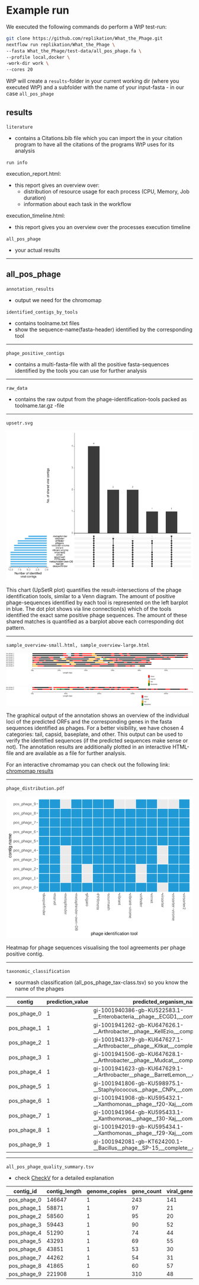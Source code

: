 # Example run
We executed the following commands do perform a WtP test-run:
 
```bash
git clone https://github.com/replikation/What_the_Phage.git
nextflow run replikation/What_the_Phage \
--fasta What_the_Phage/test-data/all_pos_phage.fa \
--profile local,docker \
-work-dir work \
--cores 20
```
 
WtP will create a `results`-folder in your current working dir (where you executed WtP) and a subfolder with the name of your input-fasta - in our case `all_pos_phage`
 
## results
 
`literature`
* contains a Citations.bib file which you can import the in your citation program to have all the citations of the programs WtP uses for its analysis
 
`run info`
 
execution_report.html:
 
* this report gives an overview over: 
   * distribution of resource usage for each process (CPU, Memory, Job duration) 
   * information about each task in the workflow 
 
execution_timeline.html: 
 
* this report gives you an overview over the processes execution timeline 
 
`all_pos_phage` 
 
* your actual results
 
--------------------------------------------------
## all_pos_phage
 
`annotation_results` 
* output we need for the chromomap
 
`identified_contigs_by_tools` 
 
 * contains toolname.txt files  
 * show the sequence-name(fasta-header) identified by the corresponding tool
 
--------------------------------------------------
 
`phage_positive_contigs` 
 
 * contains a multi-fasta-file with all the positive fasta-sequences identified by the tools you can use for further analysis
 
--------------------------------------------------
 
`raw_data`
 
 * contains the raw output from the phage-identification-tools packed as toolname.tar.gz -file
 
--------------------------------------------------
 
`upsetr.svg` 
 
![plot](upsetr.png)
 
This chart (UpSetR plot) quantifies the result-intersections of the phage identification tools, similar to a Venn diagram. The amount of positive phage-sequences identified by each tool is represented on the left barplot in blue. The dot plot shows via line connection(s) which of the tools identified the exact same positive phage sequences. The amount of these shared matches is quantified as a barplot above each corresponding dot pattern.
 
--------------------------------------------------
 
`sample_overview-small.html, sample_overview-large.html`
 
![chromomap results](chromomap-small.png)   
![chromomap results](chromomap-large.png)
 
The graphical output of the annotation shows an overview of the individual loci of the predicted ORFs and the corresponding genes in the fasta sequences identified as phages. For a better visibility, we have chosen 4 categories: tail, capsid, baseplate, and other. This output can be used to verify the identified sequences (if the predicted sequences make sense or not). The annotation results are additionally plotted in an interactive HTML-file and are available as a file for further analysis.
 
For an interactive chromamap you can check out the following link:
[chromomap results](https://replikation.github.io/What_the_Phage/index.html)
 
--------------------------------------------------
 
`phage_distribution.pdf`
 
![phage-distribution](phage-distribution.png)
 
Heatmap for phage sequences visualising the tool agreements per phage positive contig.
 
--------------------------------------------------
 
`taxonomic_classification` 
 
* sourmash classification (all_pos_phage_tax-class.tsv) so you know the name of the phages
 
 
contig  | prediction_value  | predicted_organism_name |
|-|-|-|
| pos_phage_0 | 1 | gi-1001940386-gb-KU522583.1-__Enterobacteria__phage__ECGD1,__complete__genome|
| pos_phage_1 | 1 | gi-1001941262-gb-KU647626.1-__Arthrobacter__phage__KellEzio,__complete__genome|
| pos_phage_2 | 1 | gi-1001941379-gb-KU647627.1-__Arthrobacter__phage__Kitkat,__complete__genome |
| pos_phage_3 | 1 | gi-1001941506-gb-KU647628.1-__Arthrobacter__phage__Mudcat,__complete__genome |
| pos_phage_4 | 1 | gi-1001941623-gb-KU647629.1-__Arthrobacter__phage__BarretLemon,__complete__genome|
|pos_phage_5| 1 |gi-1001941806-gb-KU598975.1-__Staphylococcus__phage__CNPx,__complete__genome |
|pos_phage_6| 1 |gi-1001941908-gb-KU595432.1-__Xanthomonas__phage__f20-Xaj,__complete__genome |
|pos_phage_7| 1 |gi-1001941964-gb-KU595433.1-__Xanthomonas__phage__f30-Xaj,__complete__genome |
|pos_phage_8| 1 |gi-1001942019-gb-KU595434.1-__Xanthomonas__phage__f29-Xaj,__complete__genome |
|pos_phage_9| 1 |gi-1001942081-gb-KT624200.1-__Bacillus__phage__SP-15,__complete__genome |
 
 
--------------------------------------------------
`all_pos_phage_quality_summary.tsv`
 
* check [CheckV](https://bitbucket.org/berkeleylab/checkv/src/master/) for a detailed explanation
 
contig_id|  contig_length|  genome_copies|  gene_count| viral_genes|  host_genes| checkv_quality| miuvig_quality| completeness| completeness_method|  contamination|  provirus|
|-|-|-|-|-|-|-|-|-|-|-|-|
pos_phage_0|  146647| 1|  243|  141|  1|  High-quality| High-quality| 97.03|  AAI-based|  0|  No|
pos_phage_1|  58871|  1|  97| 21| 0|  High-quality| High-quality| 100|  AAI-based|  0|  No|
pos_phage_2|  58560|  1|  95| 20| 0|  High-quality| High-quality| 99.47|  AAI-based|  0|  No|
pos_phage_3|  59443|  1|  90| 52| 0|  High-quality| High-quality| 100|  AAI-based|  0|  No|
pos_phage_4|  51290|  1|  74| 44| 0|  High-quality| High-quality| 100|  AAI-based|  0|  No|
pos_phage_5|  43293|  1|  69| 55| 0|  High-quality| High-quality| 100|  AAI-based|  0|  No|
pos_phage_6|  43851|  1|  53| 30| 0|  High-quality| High-quality| 98.71|  AAI-based|  0|  No|
pos_phage_7|  44262|  1|  54| 31| 0|  High-quality| High-quality| 99.64|  AAI-based|  0|  No|
pos_phage_8|  41865|  1|  60| 57| 0|  High-quality| High-quality| 97.29|  AAI-based|  0|  No|
pos_phage_9|  221908| 1|  310|  48| 9|  High-quality| High-quality| 100|  AAI-based|  0|  No|
 
 
 

